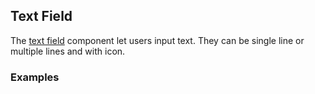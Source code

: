 ## Text Field

The [text field](https://material.google.com/components/text-fields.html) component let users input text. They can be single line or multiple lines and with icon.

### Examples
